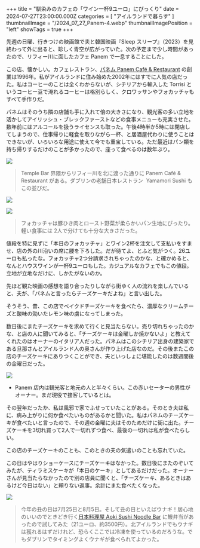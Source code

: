 +++
title = "馴染みのカフェの「ワイン一杯9ユーロ」にびっくり"
date = 2024-07-27T23:00:00.000Z
categories = [ "アイルランドで暮らす" ]
thumbnailImage = "/2024_07_27_Panem-4.webp"
thumbnailImagePosition = "left"
showTags = true
+++

先週の日曜、行きつけの映画館で夫と韓国映画『Sleep スリープ』（2023）を見終わって外に出ると、珍しく青空が広がっていた。次の予定まで少し時間があったので、リフィー川に面したカフェ Panem で一息することにした。

<!--more-->

この店、懐かしい。カフェレストラン、[パネム Panem Café & Restaurant](https://panem.ie/) の創業は1996年。私がアイルランドに住み始めた2002年にはすでに人気の店だった。私はコーヒーのことは全くわからないが、シチリアから輸入した Torrisi というコーヒー豆で淹れるコーヒーは格別らしく、クロワッサンやフォカッチャもすべて手作りだ。

パネムはそのうち隣の店舗も手に入れて倍の大きさになり、観光客の多い立地を活かしてアイリッシュ・ブレックファーストなどの食事メニューも充実させた。数年前にはアルコールを扱うライセンスも取った。午後4時半か5時には閉店してしまうので、仕事帰りに軽食を取りながら一杯、と居酒屋代わりに使うことはできないが、いろいろな用途に使えて今でも重宝している。ただ最近はパン類を持ち帰りするだけのことが多かったので、座って食べるのは数年ぶり。

![](/2024_07_27_Panem-3.webp)

> Temple Bar 界隈からリフィー川を北に渡った通りに Panem Café & Restaurant がある。ダブリンの老舗日本レストラン  Yamamori Sushi もこの並びだ。

![](/2024_07_27_Panem-4.webp)

![](/2024_07_27_Panem-1.webp)

> フォカッチャは豚ひき肉とロースト野菜が柔らかいパン生地にぴったり。軽い食事には 2人で分けても十分な大きさだった。

値段を特に見ずに「本日のフォカッチャ」とワイン2杯を注文して支払いをすませ、店の外の川沿いの席に腰を下ろした。だが待てよ、とふと気がつく。26ユーロも払ったな。フォカッチャ2つ分請求されちゃったのかな、と確かめると、なんとハウスワインが一杯9ユーロもした。カジュアルなカフェでもこの値段。立地が立地なだけに、しかたがないのか。

先ほど観た映画の感想を語り合ったりしながら街ゆく人の流れを楽しんでいると、夫が、「パネムと言ったらチーズケーキだよね」と言い出した。

そうそう、昔、この店でベイクドチーズケーキを食べたら、濃厚なクリームチーズと酸味の効いたレモン味の虜になってしまった。

数日後にまたチーズケーキを求めて行くと見当たらない。売り切れちゃったのかな、と店の人に聞いてみると、「チーズケーキは金曜しか焼かないよ」と教えてくれたのはオーナーのイタリア人だった。パネムはこのシチリア出身の建築家である旦那さんとアイルランド人の奥さんが作り上げた店なのだ。その後またこの店のチーズケーキにありつくことができ、夫といっしょに堪能したのは数週間後の金曜日だった。

![](/2024_07_27_Panem-2.webp)

* Panem 店内は観光客と地元の人と半々くらい。この赤いセーターの男性がオーナー。まだ現役で接客しているとは。

その翌年だったか、私は風邪で家でふせっていたことがある。そのとき夫は私に、病み上がりに何か食べたいものがあるかと聞いた。私はパネムのチーズケーキが食べたいと言ったので、その週の金曜に夫はそのためだけに街に出た。チーズケーキを3切れ買って2人で一切れずつ食べ、最後の一切れは私が食べたらしい。

この店のチーズケーキのことも、このときの夫の気遣いのことも忘れていた。

この日はやはりショーケースにチーズケーキはなかった。数日後にまたのぞいてみたが、ティラミスケーキが「本日のケーキ」としてあるだけだった。オーナーさんが見当たらなかったので別の店員に聞くと、「チーズケーキ、あるときはあるけど今日はない」と頼りない返事。余計にまた食べたくなった。

![](/2024_07_27_Panem-6.webp)

> 今年の丑の日は7月25日と8月5日。そして丑の日といえばウナギ！居心地のいいのでときどき行く[日本料理屋 Aoki Sushi Noodle Bar](https://www.aokisushi.ie/) に鰻弁当があったので試してみた（21ユーロ、約3500円）。北アイルランドでもウナギは獲れるはずだけれど、恐らくここでは冷凍を使っているのだろうな。でもダブリンでタイミングよくウナギが食べられてよかった。
